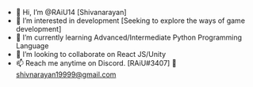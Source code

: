 - 👋 Hi, I’m @RAiU14 [Shivanarayan]
- 👀 I’m interested in development [Seeking to explore the ways of game development]
- 🌱 I’m currently learning Advanced/Intermediate Python Programming Language
- 💞️ I’m looking to collaborate on React JS/Unity
- 📫 Reach me anytime on Discord. [RAiU#3407] 📧shivnarayan19999@gmail.com

<!---
RAiU14/RAiU14 is a ✨ special ✨ repository because its `README.md` (this file) appears on your GitHub profile.
You can click the Preview link to take a look at your changes.
--->
